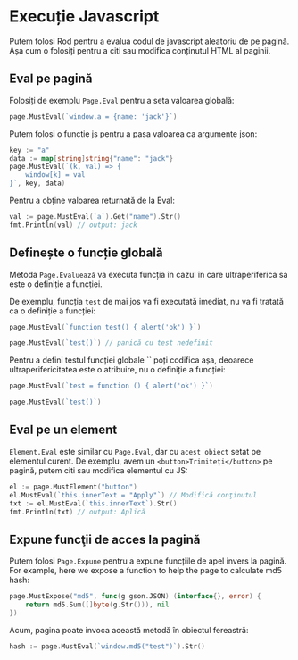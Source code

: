 # Execuție Javascript

Putem folosi Rod pentru a evalua codul de javascript aleatoriu de pe pagină. Așa cum o folosiți pentru a citi sau modifica conținutul HTML al paginii.

## Eval pe pagină

Folosiți de exemplu `Page.Eval` pentru a seta valoarea globală:

```go
page.MustEval(`window.a = {name: 'jack'}`)
```

Putem folosi o functie js pentru a pasa valoarea ca argumente json:

```go
key := "a"
data := map[string]string{"name": "jack"}
page.MustEval(`(k, val) => {
    window[k] = val
}`, key, data)
```

Pentru a obține valoarea returnată de la Eval:

```go
val := page.MustEval(`a`).Get("name").Str()
fmt.Println(val) // output: jack
```

## Definește o funcție globală

Metoda `Page.Evaluează` va executa funcția în cazul în care ultraperiferica sa este o definiție a funcției.

De exemplu, funcția `test` de mai jos va fi executată imediat, nu va fi tratată ca o definiție a funcției:

```go
page.MustEval(`function test() { alert('ok') }`)

page.MustEval(`test()`) // panică cu test nedefinit
```

Pentru a defini testul funcției globale `` poți codifica așa, deoarece ultraperifericitatea este o atribuire, nu o definiție a funcției:

```go
page.MustEval(`test = function () { alert('ok') }`)

page.MustEval(`test()`)
```

## Eval pe un element

`Element.Eval` este similar cu `Page.Eval`, dar cu `acest obiect` setat pe elementul curent. De exemplu, avem un `<button>Trimiteți</button>` pe pagină, putem citi sau modifica elementul cu JS:

```go
el := page.MustElement("button")
el.MustEval(`this.innerText = "Apply"`) // Modifică conţinutul
txt := el.MustEval(`this.innerText`).Str()
fmt.Println(txt) // output: Aplică
```

## Expune funcţii de acces la pagină

Putem folosi `Page.Expune` pentru a expune funcțiile de apel invers la pagină. For example, here we expose a function to help the page to calculate md5 hash:

```go
page.MustExpose("md5", func(g gson.JSON) (interface{}, error) {
    return md5.Sum([]byte(g.Str())), nil
})
```

Acum, pagina poate invoca această metodă în obiectul fereastră:

```go
hash := page.MustEval(`window.md5("test")`).Str()
```
